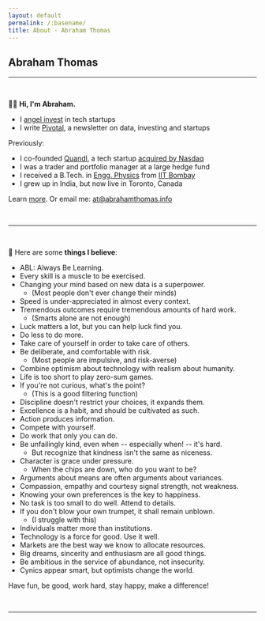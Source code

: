 ```yaml
---
layout: default
permalink: /:basename/
title: About · Abraham Thomas
---
```


## Abraham Thomas

----

<br/>

👋🏼 **Hi, I'm Abraham.**  

* I [angel invest](https://abrahamthomas.info/investing/) in tech startups  
* I write [Pivotal](https://pivotal.substack.com/about), a newsletter on data, investing and startups  

<!--
* I lead a small [investment syndicate](https://venture.angellist.com/abraham-thomas/syndicate) that co-invests with me   
* I [advise](https://abrahamthomas.info/advisory) startups on execution and growth  
* I [consult](https://abrahamthomas.info/consulting) for institutional investors on their data strategy  
-->

Previously:

* I co-founded [Quandl](https://data.nasdaq.com), a tech startup [acquired by Nasdaq](https://www.ft.com/content/e6de9e30-f743-11e8-af46-2022a0b02a6c)    
* I was a trader and portfolio manager at a large hedge fund 
* I received a B.Tech. in [Engg. Physics](https://en.wikipedia.org/wiki/Engineering_physics) from [IIT Bombay](https://www.iitb.ac.in)  
* I grew up in India, but now live in Toronto, Canada   

Learn [more](/bio). Or email me: <a href="mailto:at@abrahamthomas.info">at@abrahamthomas.info</a>


<br/>

----

<br/> 


🧭 Here are some **things I believe**:  

* ABL: Always Be Learning.  
* Every skill is a muscle to be exercised.  
* Changing your mind based on new data is a superpower.  
    - (Most people don't ever change their minds)  
* Speed is under-appreciated in almost every context.  
* Tremendous outcomes require tremendous amounts of hard work.  
    - (Smarts alone are not enough)  
* Luck matters a lot, but you can help luck find you.  
* Do less to do more.  
* Take care of yourself in order to take care of others.  
* Be deliberate, and comfortable with risk.  
    - (Most people are impulsive, and risk-averse)  
* Combine optimism about technology with realism about humanity.  
* Life is too short to play zero-sum games.  
* If you're not curious, what's the point?  
    - (This is a good filtering function)  
* Discipline doesn't restrict your choices, it expands them.  
* Excellence is a habit, and should be cultivated as such.  
* Action produces information.  
* Compete with yourself.  
* Do work that only you can do.  
* Be unfailingly kind, even when -- especially when! -- it's hard.  
    - But recognize that kindness isn't the same as niceness.  
* Character is grace under pressure.  
    - When the chips are down, who do you want to be?  
* Arguments about means are often arguments about variances.  
* Compassion, empathy and courtesy signal strength, not weakness.  
* Knowing your own preferences is the key to happiness.  
* No task is too small to do well.  Attend to details.  
* If you don't blow your own trumpet, it shall remain unblown.  
    - (I struggle with this)  
* Individuals matter more than institutions.  
* Technology is a force for good.  Use it well.    
* Markets are the best way we know to allocate resources.  
* Big dreams, sincerity and enthusiasm are all good things.  
* Be ambitious in the service of abundance, not insecurity.   
* Cynics appear smart, but optimists change the world.   

Have fun, be good, work hard, stay happy, make a difference! 

<br/>

----

<br/> 
<br/>
<br/>
<br/>




<!--

📚  Here's a bit **more about me**:

* [My writing](https://abrahamthomas.info/writing/)  
* [What I'm interested in](https://abrahamthomas.info/interests/)  
* [Areas of work](https://abrahamthomas.info/work/)  
* [Startup advisory](https://abrahamthomas.info/advisory/)  
* [Data consulting](https://abrahamthomas.info/consulting/)  
* [Investment syndicate](https://venture.angellist.com/abraham-thomas/syndicate)  
* [Media coverage](https://abrahamthomas.info/press/)  
* [Talks and seminars](https://abrahamthomas.info/talks/)  
* [Saved articles](https://abrahamthomas.info/articles/)  
* [Travel photography](https://abrahamthomas.info/gallery/)  
* [Book collection](https://abrahamthomas.info/library/)  
* [Guide to visiting Japan](https://abrahamthomas.gumroad.com/l/wwrni)  
* [War-zone experience](https://abrahamthomas.info/invasion/)    
* [Biographical note](https://abrahamthomas.info/bio/)  




<br/>

----

<br/>


🌱 I'm an active and successful **angel investor** in tech startups:

* [What I invest in](https://abrahamthomas.info/angel-criteria/)
* [How to pitch me](https://abrahamthomas.info/pitch-me/)
* [Founder testimonials](https://abrahamthomas.info/testimonials/)  
* [Portfolio companies](https://abrahamthomas.info/portfolio-companies/)
* [Portfolio performance](https://abrahamthomas.info/portfolio-statistics/)
* [Investment syndicate](https://venture.angellist.com/abraham-thomas/syndicate)

You can learn more on my [investing page](https://abrahamthomas.info/investing/).  I welcome cold pitches! 

<br/>

----

<br/>


✍️ I write <a href="https://pivotal.substack.com">Pivotal</a>, a well-regarded **newsletter on data, investing and startups**.  Here are some recent essays:

* [The Economics of Data Businesses](https://pivotal.substack.com/p/economics-of-data-biz)  
* [Minsky Moments in Venture Capital](https://pivotal.substack.com/p/minsky-moments-in-venture-capital)  
* [The Perils of Prudence](https://pivotal.substack.com/p/the-perils-of-prudence)  
* [Data in the Age of AI](https://pivotal.substack.com/p/data-in-the-age-of-ai)  
* [How to Price a Data Asset](https://pivotal.substack.com/p/how-to-price-a-data-asset)  

You can find more articles on my [writing page](https://abrahamthomas.info/writing/).  

<br/>

----

<br/>


🚀 I **advise high-growth software and data startups** on execution.

* I help founders execute more effectively, drawing on my years of experience as co-founder of a successful venture-backed startup, plus my subsequent work with dozens of founders as an active and involved angel investor.

* I can help you with almost any tactical or strategic challenge you're facing.  I'm especially strong on growth strategy; building a world-class team and culture; fund-raising; narrative creation and positioning; and personal development. 

I'm currently open to advisory opportunities, but am selective about who I work with.  Learn more on my [advising page](https://abrahamthomas.info/advisory).  

<br/>

----

<br/>

💡 I **advise institutional investors** on data strategy.

* I specialize in helping firms that have historically been more fundamentals-driven in their approach, use data -- especially new sources of data and new use cases for data -- more effectively across every aspect of their investing operations.  

* As a former buy-side portfolio manager at a large quant hedge fund, who then co-founded Quandl, the firm that pioneered "alternative data in finance", I have expert-level knowledge of what it takes to excel as a modern data-driven investor.  

* I work primarily with large public markets investors -- hedge funds, asset managers, pension plans -- but have also consulted across PE, VC, and other asset classes.  

To learn more, please visit my [consulting page](https://abrahamthomas.info/consulting).  

-->




